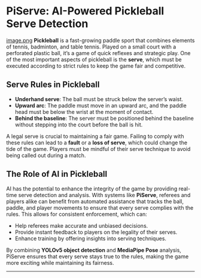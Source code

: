 # PiServe: AI-Powered Pickleball Serve Detection
[image.png](https://postimg.cc/jCd3qq3J)
**Pickleball** is a fast-growing paddle sport that combines elements of tennis, badminton, and table tennis. Played on a small court with a perforated plastic ball, it’s a game of quick reflexes and strategic play. One of the most important aspects of pickleball is the **serve**, which must be executed according to strict rules to keep the game fair and competitive.

## Serve Rules in Pickleball

- **Underhand serve**: The ball must be struck below the server’s waist.
- **Upward arc**: The paddle must move in an upward arc, and the paddle head must be below the wrist at the moment of contact.
- **Behind the baseline**: The server must be positioned behind the baseline without stepping into the court before the ball is hit.

A legal serve is crucial to maintaining a fair game. Failing to comply with these rules can lead to a **fault** or a **loss of serve**, which could change the tide of the game. Players must be mindful of their serve technique to avoid being called out during a match.

## The Role of AI in Pickleball

AI has the potential to enhance the integrity of the game by providing real-time serve detection and analysis. With systems like **PiServe**, referees and players alike can benefit from automated assistance that tracks the ball, paddle, and player movements to ensure that every serve complies with the rules. This allows for consistent enforcement, which can:

- Help referees make accurate and unbiased decisions.
- Provide instant feedback to players on the legality of their serves.
- Enhance training by offering insights into serving techniques.

By combining **YOLOv5 object detection** and **MediaPipe Pose** analysis, PiServe ensures that every serve stays true to the rules, making the game more exciting while maintaining its fairness.

---

